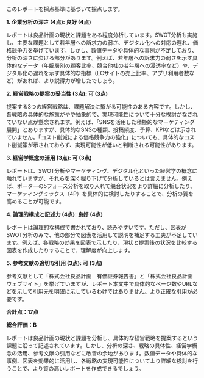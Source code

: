 このレポートを採点基準に基づいて採点します。

**1. 企業分析の深さ (4点): 良好 (4点)**

レポートは良品計画の現状と課題をある程度分析しています。SWOT分析も実施し、主要な課題として若年層への訴求力の弱さ、デジタル化への対応の遅れ、価格競争力を挙げています。しかし、数値データや具体的な事例が不足しており、分析の深さに欠ける部分があります。例えば、若年層への訴求力の弱さを示す具体的なデータ（年齢層別の顧客比率、競合他社の若年層への浸透率など）や、デジタル化の遅れを示す具体的な指標（ECサイトの売上比率、アプリ利用者数など）があれば、より説得力が増したでしょう。


**2. 経営戦略の提案の妥当性 (3点): 可 (3点)**

提案する3つの経営戦略は、課題解決に繋がる可能性のある内容です。しかし、各戦略の具体的な施策がやや抽象的で、実現可能性について十分な検討がなされていない点が懸念されます。例えば、「SNSを活用した積極的なマーケティング展開」とありますが、具体的なSNSの種類、投稿頻度、予算、KPIなどは示されていません。「コスト削減による価格競争力の強化」についても、具体的なコスト削減策が示されておらず、実現可能性が低いと判断される可能性があります。


**3. 経営学概念の活用 (3点): 可 (3点)**

レポートは、SWOT分析やマーケティング、デジタル化といった経営学の概念に触れていますが、それらを深く掘り下げて分析しているとは言えません。例えば、ポーターの5フォース分析を取り入れて競合状況をより詳細に分析したり、マーケティングミックス（4P）を具体的に検討したりすることで、分析の質を高めることが可能です。


**4. 論理的構成と記述力 (4点): 良好 (4点)**

レポートは論理的な構成で書かれており、読みやすいです。ただし、図表がSWOT分析のみで、他の部分で図表を活用して説明を補足する工夫が不足しています。例えば、各戦略の効果を図表で示したり、現状と提案後の状況を比較する図表を作成したりすることで、理解度が向上します。


**5. 参考文献の適切な引用 (3点): 可 (3点)**

参考文献として「株式会社良品計画　有価証券報告書」と「株式会社良品計画　ウェブサイト」を挙げていますが、レポート本文中で具体的なページ数やURLなどを示して引用元を明確に示しているわけではありません。より正確な引用が必要です。


**合計点：17点**

**総合評価：B**

レポートは良品計画の現状と課題を分析し、具体的な経営戦略を提案するという課題に沿って記述されています。しかし、分析の深さ、戦略の具体性、経営学概念の活用、参考文献の引用などに改善の余地があります。数値データや具体的な事例、図表を効果的に活用し、各戦略の実現可能性についてより詳細な検討を行うことで、より質の高いレポートを作成できるでしょう。
